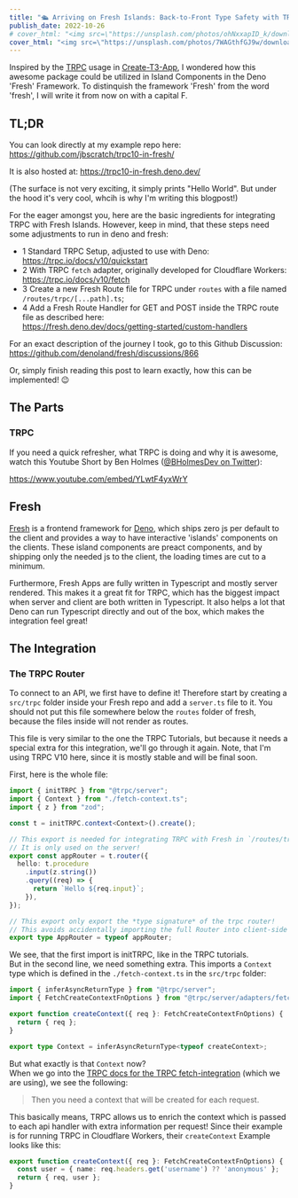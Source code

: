 ```yaml
---
title: "🛳 Arriving on Fresh Islands: Back-to-Front Type Safety with TRPC!"
publish_date: 2022-10-26
# cover_html: "<img src=\"https://unsplash.com/photos/ohNxxapID_k/download?ixid=MnwxMjA3fDB8MXxzZWFyY2h8NXx8bGVtb258ZW58MHx8fHwxNjY2Nzk4Nzc3&force=true&w=1920\">"
cover_html: "<img src=\"https://unsplash.com/photos/7WAGthfGJ9w/download?ixid=MnwxMjA3fDB8MXxzZWFyY2h8NHx8bGVtb258ZW58MHx8fHwxNjY2ODA0MTgz&force=true&w=1920\">"
---
```


Inspired by the [TRPC](https://trpc.io/) usage in [Create-T3-App](https://create.t3.gg/), I wondered how this awesome package could be utilized in Island Components in the Deno 'Fresh' Framework. 
To distinquish the framework 'Fresh' from the word 'fresh', I will write it from now on with a capital F. 

## TL;DR 

You can look directly at my example repo here: https://github.com/jbscratch/trpc10-in-fresh/  
 
It is also hosted at: https://trpc10-in-fresh.deno.dev/

(The surface is not very exciting, it simply prints "Hello World". But under the hood it's very cool, whcih is why I'm writing this blogpost!)

For the eager amongst you, here are the basic ingredients for integrating TRPC with Fresh Islands. 
However, keep in mind, that these steps need some adjustments to run in deno and fresh: 

- 1 Standard TRPC Setup, adjusted to use with Deno: https://trpc.io/docs/v10/quickstart  
- 2 With TRPC `fetch` adapter, originally developed for Cloudflare Workers: https://trpc.io/docs/v10/fetch  
- 3 Create a new Fresh Route file for TRPC under `routes` with a file named `/routes/trpc/[...path].ts`;   
- 4 Add a Fresh Route Handler for GET and POST inside the TRPC route file as described here:  
   https://fresh.deno.dev/docs/getting-started/custom-handlers  

For an exact description of the journey I took, go to this Github Discussion: 
https://github.com/denoland/fresh/discussions/866

Or, simply finish reading this post to learn exactly, how this can be implemented! 😉

## The Parts 

### TRPC 
If you need a quick refresher, what TRPC is doing and why it is awesome, 
watch this Youtube Short by Ben Holmes ([@BHolmesDev on Twitter](https://twitter.com/BHolmesDev)):  

https://www.youtube.com/embed/YLwtF4yxWrY

<!-- TODO: Find way to embedd this youtube thing into my blog! -->
<!-- TODO: Checkout Blogpost: How to build a blog with fresh: https://deno.com/blog/build-a-blog-with-fresh -->
<!-- <iframe width="560" height="315" src="https://www.youtube.com/embed/YLwtF4yxWrY" title="YouTube video player" frameborder="0" allow="accelerometer; autoplay; clipboard-write; encrypted-media; gyroscope; picture-in-picture" allowfullscreen></iframe> -->

## Fresh 

[Fresh](fresh.deno.dev) is a frontend framework for [Deno](deno.land), which ships zero js per default to the client and provides a way to have interactive 'islands' components on the clients. 
These island components are preact components, and by shipping only the needed js to the client, 
the loading times are cut to a minimum. 

Furthermore, Fresh Apps are fully written in Typescript and mostly server rendered. This makes it a great fit for TRPC, which has the biggest impact when server and client are both written in Typescript. 
It also helps a lot that Deno can run Typescript directly and out of the box, which makes the integration feel great!

## The Integration 

### The TRPC Router 

To connect to an API, we first have to define it! 
Therefore start by creating a `src/trpc` folder inside your Fresh repo and add a `server.ts` file to it. 
You should not put this file somewhere below the `routes` folder of fresh, because the files inside will not render as routes.  

This file is very similar to the one the TRPC Tutorials, but because it needs a special extra for this integration, we'll go through it again.
Note, that I'm using TRPC V10 here, since it is mostly stable and will be final soon. 

First, here is the whole file: 

```ts
import { initTRPC } from "@trpc/server";
import { Context } from "./fetch-context.ts";
import { z } from "zod";

const t = initTRPC.context<Context>().create();

// This export is needed for integrating TRPC with Fresh in `/routes/trpc`
// It is only used on the server!
export const appRouter = t.router({
  hello: t.procedure
    .input(z.string())
    .query((req) => {
      return `Hello ${req.input}`;
    }),
});

// This export only export the *type signature* of the trpc router!
// This avoids accidentally importing the full Router into client-side code
export type AppRouter = typeof appRouter;

```

We see, that the first import is initTRPC, like in the TRPC tutorials.  
But in the second line, we need something extra. 
This imports a `Context` type which is defined in the `./fetch-context.ts` in the `src/trpc` folder: 

```ts
import { inferAsyncReturnType } from "@trpc/server";
import { FetchCreateContextFnOptions } from "@trpc/server/adapters/fetch";

export function createContext({ req }: FetchCreateContextFnOptions) {
  return { req };
}

export type Context = inferAsyncReturnType<typeof createContext>;

```

But what exactly is that `Context` now?  
When we go into the [TRPC docs for the TRPC fetch-integration](https://trpc.io/docs/v10/fetch#create-the-context) (which we are using), we see the following: 

> Then you need a context that will be created for each request.

This basically means, TRPC allows us to enrich the context which is passed to each api handler with extra information per request!
Since their example is for running TRPC in Cloudflare Workers, their `createContext` Example looks like this: 

```ts
export function createContext({ req }: FetchCreateContextFnOptions) {
  const user = { name: req.headers.get('username') ?? 'anonymous' };
  return { req, user };
}
```